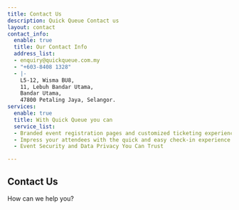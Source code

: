 ```yaml
---
title: Contact Us
description: Quick Queue Contact us
layout: contact
contact_info:
  enable: true
  title: Our Contact Info
  address_list:
  - enquiry@quickqueue.com.my
  - "+603-8408 1328"
  - |-
    L5-12, Wisma BU8,
    11, Lebuh Bandar Utama,
    Bandar Utama,
    47800 Petaling Jaya, Selangor.
services:
  enable: true
  title: With Quick Queue you can
  service_list:
  - Branded event registration pages and customized ticketing experience
  - Impress your attendees with the quick and easy check-in experience
  - Event Security and Data Privacy You Can Trust

---
```

## Contact **Us**

How can we help you?